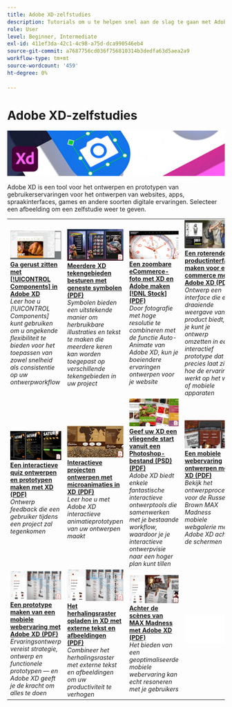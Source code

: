 ```yaml
---
title: Adobe XD-zelfstudies
description: Tutorials om u te helpen snel aan de slag te gaan met Adobe XD
role: User
level: Beginner, Intermediate
exl-id: 411ef3da-42c1-4c98-a75d-dca990546eb4
source-git-commit: a7687756cd036f756810314b3dedfa63d5aea2a9
workflow-type: tm+mt
source-wordcount: '459'
ht-degree: 0%

---
```


# Adobe XD-zelfstudies

![Creative Cloud Hero-afbeelding](../assets/XD.jpg)

Adobe XD is een tool voor het ontwerpen en prototypen van gebruikerservaringen voor het ontwerpen van websites, apps, spraakinterfaces, games en andere soorten digitale ervaringen. Selecteer een afbeelding om een zelfstudie weer te geven.

<table>
<tr>
 <td>
   <a href="components.md">
      <img alt="Maak u vertrouwd met Componenten in Adobe XD" src="assets/Componentsxd.jpg" />
   </a>
    <div>
   <a href="components.md"><strong>Ga gerust zitten met [!UICONTROL Components] in Adobe XD</strong></a>
    </div>
    <em>Leer hoe u [!UICONTROL Components] kunt gebruiken om u ongekende flexibiliteit te bieden voor het toepassen van zowel snelheid als consistentie op uw ontwerpworkflow</em>
    <br>
  </td>
  <td>
   <a href="assets/ControlMultipleXDArtboardswithNestedSymbols.pdf" target="_blank">
      <img alt="Meerdere XD tekengebieden met geneste symbolen besturen" src="assets/ControlMultipleXDArtboardswithNestedSymbols.jpg" />
   </a>
    <div>
   <a href="assets/ControlMultipleXDArtboardswithNestedSymbols.pdf" target="_blank"><strong>Meerdere XD tekengebieden besturen met geneste symbolen (PDF)</strong></a>
    </div>
    <em>Symbolen bieden een uitstekende manier om herbruikbare illustraties en tekst te maken die meerdere keren kan worden toegepast op verschillende tekengebieden in uw project</em>
    <br>
  </td>
  <td>
   <a href="assets/CreateaZoomableeCommercePhotowithXDandAdobeStock.pdf" target="_blank">
      <img alt="Een zoombare eCommerce-foto met XD en Adobe maken [!DNL Stock]" src="assets/CreateaZoomableeCommercePhotowithXDandAdobeStock.jpg" />
   </a>
    <div>
   <a href="assets/CreateaZoomableeCommercePhotowithXDandAdobeStock.pdf" target="_blank"><strong>Een zoombare eCommerce-foto met XD en Adobe maken [!DNL Stock] (PDF)</strong></a>
    </div>
    <em>Door fotografie met hoge resolutie te combineren met de functie Auto-Animate van Adobe XD, kun je boeiendere ervaringen ontwerpen voor je website</em>
    <br>
  </td>
  <td>
   <a href="assets/CreatingaRotatingProductInterfaceforECommercewithAdobeXD.pdf" target="_blank">
      <img alt="Een roterende productinterface maken voor e-commerce met Adobe XD" src="assets/CreatingaRotatingProductInterfaceforECommercewithAdobeXD.jpg" />
   </a>
    <div>
   <a href="assets/CreatingaRotatingProductInterfaceforECommercewithAdobeXD.pdf" target="_blank"><strong>Een roterende productinterface maken voor e-commerce met Adobe XD (PDF)</strong></a>
    </div>
    <em>Ontwerp een interface die een draaiende weergave van je product biedt, en je kunt je ontwerp omzetten in een interactief prototype dat precies laat zien hoe de ervaring werkt op het web of mobiele apparaten</em>
    <br>
  </td>
</tr>
<tr>
  <td>
   <a href="assets/DesignandPrototypeanInteractiveQuizwithXD.pdf" target="_blank">
      <img alt="Een interactieve quiz ontwerpen en prototypen maken met XD" src="assets/DesignandPrototypeanInteractiveQuizwithXD.jpg" />
   </a>
    <div>
   <a href="assets/DesignandPrototypeanInteractiveQuizwithXD.pdf" target="_blank"><strong>Een interactieve quiz ontwerpen en prototypen maken met XD (PDF)</strong></a>
    </div>
    <em>Ontwerp feedback die een gebruiker tijdens een project zal tegenkomen</em>
    <br>
  </td>
  <td>
   <a href="assets/DesignInteractiveProjectswithMicroAnimationsinXD.pdf" target="_blank">
      <img alt="Ontwerp interactieve projecten met microanimaties in XD" src="assets/DesignInteractiveProjectswithMicroAnimationsinXD.jpg" />
   </a>
    <div>
   <a href="assets/DesignInteractiveProjectswithMicroAnimationsinXD.pdf" target="_blank"><strong>Interactieve projecten ontwerpen met microanimaties in XD (PDF)</strong></a>
    </div>
    <em>Leer hoe u met Adobe XD interactieve animatieprototypen van uw ontwerpen maakt</em>
    <br>
  </td>
  <td>
   <a href="assets/JumpstartyourXDProjectfromaPhotoshopFile.pdf" target="_blank">
      <img alt="Geef je XD project een vliegende start vanuit een Photoshop-bestand (PSD)" src="assets/JumpstartyourXDProjectfromaPhotoshopFile.jpg" />
   </a>
    <div>
   <a href="assets/JumpstartyourXDProjectfromaPhotoshopFile.pdf" target="_blank"><strong>Geef uw XD een vliegende start vanuit een Photoshop-bestand (PSD) (PDF)</strong></a>
    </div>
    <em>Adobe XD biedt enkele fantastische interactieve ontwerptools die samenwerken met je bestaande workflow, waardoor je je interactieve ontwerpvisie naar een hoger plan kunt tillen</em>
    <br>
  </td>
  <td>
   <a href="assets/MobileWebExperienceswithXD.pdf" target="_blank">
      <img alt="Een mobiele webervaring ontwerpen met XD" src="assets/MobileWebExperienceswithXD.jpg" />
   </a>
    <div>
   <a href="assets/MobileWebExperienceswithXD.pdf" target="_blank"><strong>Een mobiele webervaring ontwerpen met XD (PDF)</strong></a>
    </div>
    <em>Bekijk het ontwerpproces voor de Russell Brown MAX Madness mobiele webgalerie met Adobe XD achter de schermen</em>
    <br>
  </td>
</tr>
<tr>
  <td>
   <a href="assets/PrototypeaMobileWebExperiencewithAdobeXD.pdf" target="_blank">
      <img alt="Maak een prototype van een mobiele webervaring met Adobe XD" src="assets/PrototypeaMobileWebExperiencewithAdobeXD.jpg" />
   </a>
    <div>
   <a href="assets/PrototypeaMobileWebExperiencewithAdobeXD.pdf" target="_blank"><strong>Een prototype maken van een mobiele webervaring met Adobe XD (PDF)</strong></a>
    </div>
    <em>Ervaringsontwerp vereist strategie, ontwerp en functionele prototypen — en Adobe XD geeft je de kracht om alles te doen</em>
    <br>
  </td>
  <td>
   <a href="assets/PrototypeaMobileWebExperiencewithAdobeXD.pdf" target="_blank">
      <img alt="Het herhalingsraster overladen in XD met externe tekst en afbeeldingen" src="assets/PrototypeaMobileWebExperiencewithAdobeXD.jpg" />
   </a>
    <div>
   <a href="assets/PrototypeaMobileWebExperiencewithAdobeXD.pdf" target="_blank"><strong>Het herhalingsraster opladen in XD met externe tekst en afbeeldingen (PDF)</strong></a>
    </div>
    <em>Combineer het herhalingsraster met externe tekst en afbeeldingen om uw productiviteit te verhogen</em>
    <br>
  </td>
  <td>
   <a href="assets/BehindtheScenesofMAXMadnesswithAdobeXD.pdf" target="_blank">
      <img alt="Achter de scènes van MAX Madness met Adobe XD" src="assets/BehindtheScenesofMAXMadnesswithAdobeXD.jpg" />
   </a>
    <div>
   <a href="assets/BehindtheScenesofMAXMadnesswithAdobeXD.pdf" target="_blank"><strong>Achter de scènes van MAX Madness met Adobe XD (PDF)</strong></a>
    </div>
    <em>Het bieden van een geoptimaliseerde mobiele webervaring kan echt resoneren met je gebruikers</em>
    <br>
  </td>
  <td>
    <img alt="Spacer" src="../assets/Whitespacer.png" />
    <div>
    <br>
  </td>
</tr>
</table>

